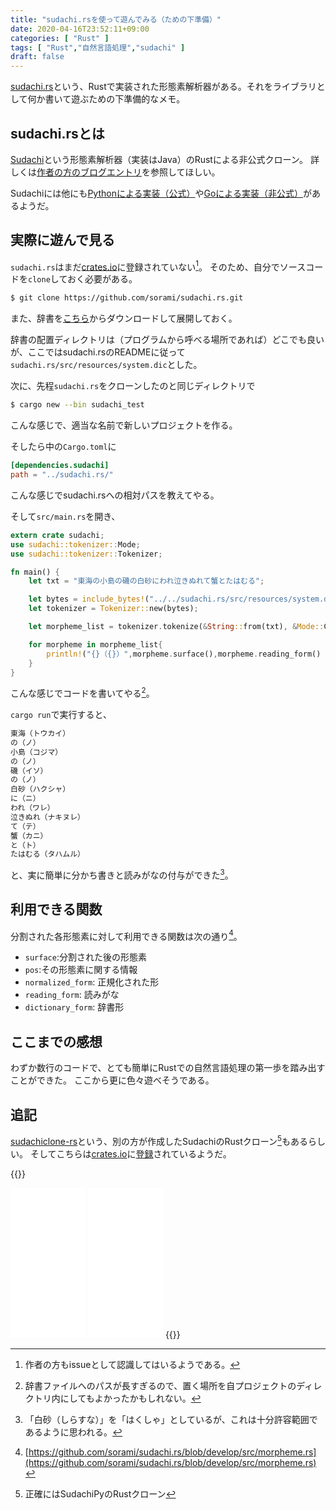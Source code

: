 ```yaml
---
title: "sudachi.rsを使って遊んでみる（ための下準備）"
date: 2020-04-16T23:52:11+09:00
categories: [ "Rust" ]
tags: [ "Rust","自然言語処理","sudachi" ]
draft: false
---
```


[sudachi.rs](https://github.com/sorami/sudachi.rs)という、Rustで実装された形態素解析器がある。それをライブラリとして何か書いて遊ぶための下準備的なメモ。

<!--more-->

## sudachi.rsとは

[Sudachi](https://github.com/WorksApplications/Sudachi)という形態素解析器（実装はJava）のRustによる非公式クローン。
詳しくは[作者の方のブログエントリ](https://qiita.com/sorami/items/7934fec2074c493c0f7d)を参照してほしい。

Sudachiには他にも[Pythonによる実装（公式）](https://github.com/WorksApplications/SudachiPy)や[Goによる実装（非公式）](https://github.com/msnoigrs/gosudachi)があるようだ。

## 実際に遊んで見る

`sudachi.rs`はまだ[crates.io](https://crates.io/)に登録されていない[^1]。
そのため、自分でソースコードを`clone`しておく必要がある。

[^1]: 作者の方もissueとして認識してはいるようである。

```bash
$ git clone https://github.com/sorami/sudachi.rs.git
```

また、辞書を[こちら](https://github.com/WorksApplications/SudachiDict)からダウンロードして展開しておく。

辞書の配置ディレクトリは（プログラムから呼べる場所であれば）どこでも良いが、ここではsudachi.rsのREADMEに従って`sudachi.rs/src/resources/system.dic`とした。

次に、先程`sudachi.rs`をクローンしたのと同じディレクトリで

```bash
$ cargo new --bin sudachi_test
```

こんな感じで、適当な名前で新しいプロジェクトを作る。

そしたら中の`Cargo.toml`に

```toml
[dependencies.sudachi]
path = "../sudachi.rs/"
```

こんな感じでsudachi.rsへの相対パスを教えてやる。

そして`src/main.rs`を開き、

```rust
extern crate sudachi;
use sudachi::tokenizer::Mode;
use sudachi::tokenizer::Tokenizer;

fn main() {
    let txt = "東海の小島の磯の白砂にわれ泣きぬれて蟹とたはむる";

    let bytes = include_bytes!("../../sudachi.rs/src/resources/system.dic");
    let tokenizer = Tokenizer::new(bytes);

    let morpheme_list = tokenizer.tokenize(&String::from(txt), &Mode::C, false);

    for morpheme in morpheme_list{
        println!("{}（{}）",morpheme.surface(),morpheme.reading_form() );
    }
}
```

こんな感じでコードを書いてやる[^2]。

[^2]: 辞書ファイルへのパスが長すぎるので、置く場所を自プロジェクトのディレクトリ内にしてもよかったかもしれない。

`cargo run`で実行すると、

```bash
東海（トウカイ）
の（ノ）
小島（コジマ）
の（ノ）
磯（イソ）
の（ノ）
白砂（ハクシャ）
に（ニ）
われ（ワレ）
泣きぬれ（ナキヌレ）
て（テ）
蟹（カニ）
と（ト）
たはむる（タハムル）
```

と、実に簡単に分かち書きと読みがなの付与ができた[^3]。

[^3]: 「白砂（しらすな）」を「はくしゃ」としているが、これは十分許容範囲であるように思われる。

## 利用できる関数

分割された各形態素に対して利用できる関数は次の通り[^4]。

- `surface`:分割された後の形態素
- `pos`:その形態素に関する情報
- `normalized_form`: 正規化された形
- `reading_form`: 読みがな
- `dictionary_form`: 辞書形

[^4]: [https://github.com/sorami/sudachi.rs/blob/develop/src/morpheme.rs](https://github.com/sorami/sudachi.rs/blob/develop/src/morpheme.rs)


## ここまでの感想

わずか数行のコードで、とても簡単にRustでの自然言語処理の第一歩を踏み出すことができた。
ここから更に色々遊べそうである。

## 追記

[sudachiclone-rs](https://github.com/Yasu-umi/sudachiclone-rs)という、別の方が作成したSudachiのRustクローン[^5]もあるらしい。
そしてこちらは[crates.io](https://crates.io/)に[登録](https://crates.io/crates/sudachiclone)されているようだ。

[^5]:正確にはSudachiPyのRustクローン

{{<rawhtml>}}
<iframe style="width:120px;height:240px;" marginwidth="0" marginheight="0" scrolling="no" frameborder="0" src="//rcm-fe.amazon-adsystem.com/e/cm?lt1=_blank&bc1=000000&IS2=1&bg1=FFFFFF&fc1=000000&lc1=0000FF&t=h1g00d-22&language=ja_JP&o=9&p=8&l=as4&m=amazon&f=ifr&ref=as_ss_li_til&asins=4297105594&linkId=2adddcd9dd378709637c18e7cb460a8f"></iframe>
<iframe style="width:120px;height:240px;" marginwidth="0" marginheight="0" scrolling="no" frameborder="0" src="//rcm-fe.amazon-adsystem.com/e/cm?lt1=_blank&bc1=000000&IS2=1&bg1=FFFFFF&fc1=000000&lc1=0000FF&t=h1g00d-22&language=ja_JP&o=9&p=8&l=as4&m=amazon&f=ifr&ref=as_ss_li_til&asins=B077NSY211&linkId=bb9a7faf176e76c579c2aad4e12eed8f"></iframe>
{{</rawhtml>}}